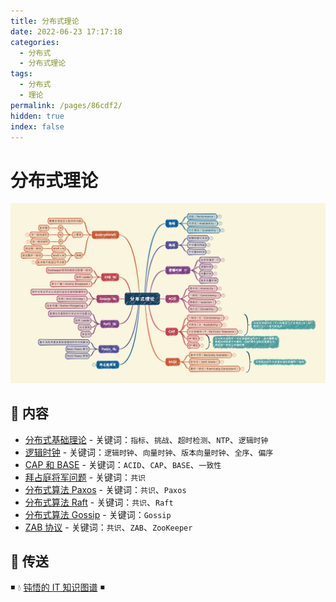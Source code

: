```yaml
---
title: 分布式理论
date: 2022-06-23 17:17:18
categories:
  - 分布式
  - 分布式理论
tags:
  - 分布式
  - 理论
permalink: /pages/86cdf2/
hidden: true
index: false
---
```


# 分布式理论

![](https://raw.githubusercontent.com/dunwu/images/master/snap/202405170821320.png)

## 📖 内容

- [分布式基础理论](01.分布式基础理论.md) - 关键词：`指标`、`挑战`、`超时检测`、`NTP`、`逻辑时钟`
- [逻辑时钟](02.逻辑时钟.md) - 关键词：`逻辑时钟`、`向量时钟`、`版本向量时钟`、`全序`、`偏序`
- [CAP 和 BASE](03.CAP和BASE.md) - 关键词：`ACID`、`CAP`、`BASE`、`一致性`
- [拜占庭将军问题](10.拜占庭将军问题.md) - 关键词：`共识`
- [分布式算法 Paxos](11.Paxos算法.md) - 关键词：`共识`、`Paxos`
- [分布式算法 Raft](12.Raft算法.md) - 关键词：`共识`、`Raft`
- [分布式算法 Gossip](13.Gossip算法.md) - 关键词：`Gossip`
- [ZAB 协议](14.Zab协议.md) - 关键词：`共识`、`ZAB`、`ZooKeeper`

## 🚪 传送

◾ 💧 [钝悟的 IT 知识图谱](https://dunwu.github.io/waterdrop/) ◾
